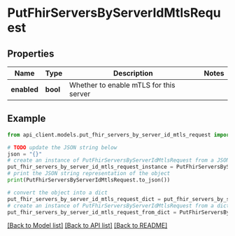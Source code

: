 # PutFhirServersByServerIdMtlsRequest


## Properties

Name | Type | Description | Notes
------------ | ------------- | ------------- | -------------
**enabled** | **bool** | Whether to enable mTLS for this server | 

## Example

```python
from api_client.models.put_fhir_servers_by_server_id_mtls_request import PutFhirServersByServerIdMtlsRequest

# TODO update the JSON string below
json = "{}"
# create an instance of PutFhirServersByServerIdMtlsRequest from a JSON string
put_fhir_servers_by_server_id_mtls_request_instance = PutFhirServersByServerIdMtlsRequest.from_json(json)
# print the JSON string representation of the object
print(PutFhirServersByServerIdMtlsRequest.to_json())

# convert the object into a dict
put_fhir_servers_by_server_id_mtls_request_dict = put_fhir_servers_by_server_id_mtls_request_instance.to_dict()
# create an instance of PutFhirServersByServerIdMtlsRequest from a dict
put_fhir_servers_by_server_id_mtls_request_from_dict = PutFhirServersByServerIdMtlsRequest.from_dict(put_fhir_servers_by_server_id_mtls_request_dict)
```
[[Back to Model list]](../README.md#documentation-for-models) [[Back to API list]](../README.md#documentation-for-api-endpoints) [[Back to README]](../README.md)


